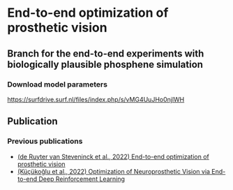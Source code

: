 # End-to-end optimization of prosthetic vision
## Branch for the end-to-end experiments with biologically plausible phosphene simulation

### Download model parameters
https://surfdrive.surf.nl/files/index.php/s/vMG4UuJHo0njlWH 

## Publication



### Previous publications
- [(de Ruyter van Steveninck et al., 2022) End-to-end optimization of prosthetic vision](doi:https://doi.org/10.1167/jov.22.2.20)
- [(Küçükoğlu et al., 2022) Optimization of Neuroprosthetic Vision via End-to-end Deep Reinforcement Learning](http://dx.doi.org/10.1142/S0129065722500526)
